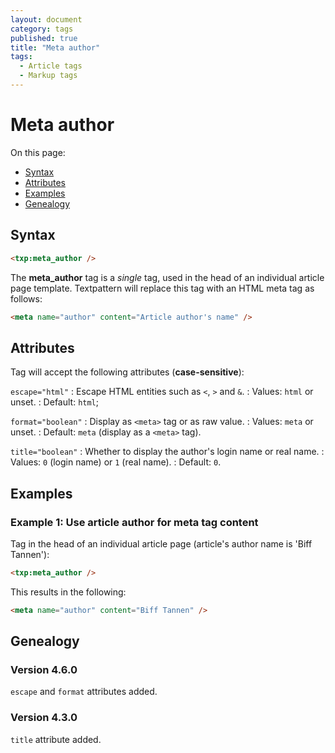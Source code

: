 ```yaml
---
layout: document
category: tags
published: true
title: "Meta author"
tags:
  - Article tags
  - Markup tags
---
```


# Meta author

On this page:

* [Syntax](#syntax)
* [Attributes](#attributes)
* [Examples](#examples)
* [Genealogy](#genealogy)

## Syntax

~~~ html
<txp:meta_author />
~~~

The **meta_author** tag is a *single* tag, used in the head of an individual article page template. Textpattern will replace this tag with an HTML meta tag as follows:

~~~ html
<meta name="author" content="Article author's name" />
~~~

## Attributes

Tag will accept the following attributes (**case-sensitive**):

`escape="html"`
: Escape HTML entities such as `<`, `>` and `&`.
: Values: `html` or unset.
: Default: `html`;

`format="boolean"`
: Display as `<meta>` tag or as raw value.
: Values: `meta` or unset.
: Default: `meta` (display as a `<meta>` tag).

`title="boolean"`
: Whether to display the author's login name or real name.
: Values: `0` (login name) or `1` (real name).
: Default: `0`.

## Examples

### Example 1: Use article author for meta tag content

Tag in the head of an individual article page (article's author name is 'Biff Tannen'):

~~~ html
<txp:meta_author />
~~~

This results in the following:

~~~ html
<meta name="author" content="Biff Tannen" />
~~~

## Genealogy

### Version 4.6.0

`escape` and `format` attributes added.

### Version 4.3.0

`title` attribute added.
